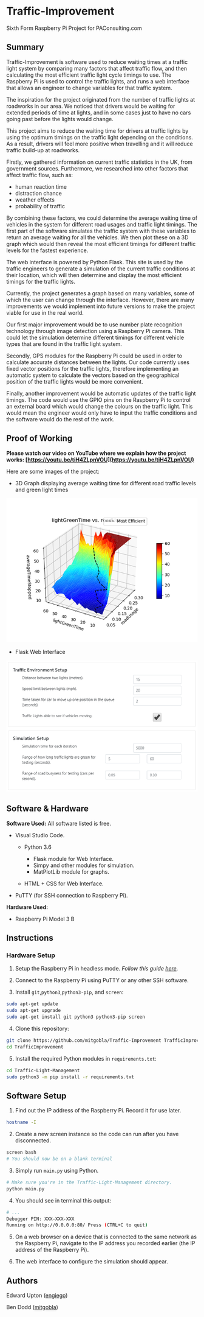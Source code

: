 # Traffic-Improvement

Sixth Form Raspberry Pi Project for PAConsulting.com

## Summary

Traffic-Improvement is software used to reduce waiting times at a traffic light system by comparing many factors that affect traffic flow, and then calculating the most efficient traffic light cycle timings to use. The Raspberry Pi is used to control the traffic lights, and runs a web interface that allows an engineer to change variables for that traffic system.

The inspiration for the project originated from the number of traffic lights at roadworks in our area. We noticed that drivers would be waiting for extended periods of time at lights, and in some cases just to have no cars going past before the lights would change.

This project aims to reduce the waiting time for drivers at traffic lights by using the optimum timings on the traffic light depending on the conditions. As a result, drivers will feel more positive when travelling and it will reduce traffic build-up at roadworks.

Firstly, we gathered information on current traffic statistics in the UK, from government sources. Furthermore, we researched into other factors that affect traffic flow, such as:

- human reaction time
- distraction chance
- weather effects
- probability of traffic

By combining these factors, we could determine the average waiting time of vehicles in the system for different road usages and traffic light timings. The first part of the software simulates the traffic system with these variables to return an average waiting for all the vehicles. We then plot these on a 3D graph which would then reveal the most efficient timings for different traffic levels for the fastest experience.

The web interface is powered by Python Flask. This site is used by the traffic engineers to generate a simulation of the current traffic conditions at their location, which will then determine and display the most efficient timings for the traffic lights.

Currently, the project generates a graph based on many variables, some of which the user can change through the interface. However, there are many improvements we would implement into future versions to make the project viable for use in the real world.

Our first major improvement would be to use number plate recognition technology through image detection using a Raspberry Pi camera. This could let the simulation determine different timings for different vehicle types that are found in the traffic light system.

Secondly, GPS modules for the Raspberry Pi could be used in order to calculate accurate distances between the lights. Our code currently uses fixed vector positions for the traffic lights, therefore implementing an automatic system to calculate the vectors based on the geographical position of the traffic lights would be more convenient.

Finally, another improvement would be automatic updates of the traffic light timings. The code would use the GPIO pins on the Raspberry Pi to control an external board which would change the colours on the traffic light. This would mean the engineer would only have to input the traffic conditions and the software would do the rest of the work.

## Proof of Working

**Please watch our video on YouTube where we explain how the project works: [https://youtu.be/tiH4ZLpnVOU](https://youtu.be/tiH4ZLpnVOU)**

Here are some images of the project:

- 3D Graph displaying average waiting time for different road traffic levels and green light times

![3DGraph](/docs/graph_image.png)

- Flask Web Interface

![FlaskInterface](/docs/flask_interface.png)

## Software & Hardware

**Software Used:** All software listed is free.

- Visual Studio Code.

  - Python 3.6

    - Flask module for Web Interface.
    - Simpy and other modules for simulation.
    - MatPlotLib module for graphs.
  - HTML + CSS for Web Interface.
- PuTTY (for SSH connection to Raspberry Pi).

**Hardware Used:**

- Raspberry Pi Model 3 B

## Instructions

### Hardware Setup

1. Setup the Raspberry Pi in headless mode. _Follow this guide [here](https://caffinc.github.io/2016/12/raspberry-pi-3-headless/)._

2. Connect to the Raspberry Pi using PuTTY or any other SSH software.

3. Install `git`,`python3`,`python3-pip`, and `screen`:

  ```bash
  sudo apt-get update
  sudo apt-get upgrade
  sudo apt-get install git python3 python3-pip screen
  ```

4. Clone this repository:

  ```bash
  git clone https://github.com/mitgobla/Traffic-Improvement TrafficImprovement
  cd TrafficImprovement
  ```

5. Install the required Python modules in `requirements.txt`:

  ```bash
  cd Traffic-Light-Management
  sudo python3 -m pip install -r requirements.txt
  ```

## Software Setup

1. Find out the IP address of the Raspberry Pi. Record it for use later.

  ```bash
  hostname -I
  ```

2. Create a new screen instance so the code can run after you have disconnected.

  ```bash
  screen bash
  # You should now be on a blank terminal
  ```

3. Simply run `main.py` using Python.

  ```bash
  # Make sure you're in the Traffic-Light-Management directory.
  python main.py
  ```

4. You should see in terminal this output:

  ```bash
  # ...
  Debugger PIN: XXX-XXX-XXX
  Running on http://0.0.0.0:80/ Press (CTRL+C to quit)
  ```

5. On a web browser on a device that is connected to the same network as the Raspberry Pi, navigate to the IP address you recorded earlier (the IP address of the Raspberry Pi).

6. The web interface to configure the simulation should appear.

## Authors

Edward Upton ([engiego](https://www.github.com/engiego))

Ben Dodd ([mitgobla](https://www.github.com/mitgobla))
